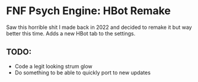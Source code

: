# FNF Psych Engine: HBot Remake

Saw this horrible shit I made back in 2022 and decided to remake it but way better this time.
Adds a new HBot tab to the settings.

## TODO:
- Code a legit looking strum glow
- Do something to be able to quickly port to new updates